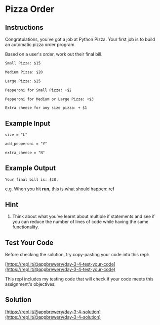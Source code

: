 # Pizza Order

## Instructions

Congratulations, you've got a job at Python Pizza. Your first job is to build an automatic pizza order program.

Based on a user's order, work out their final bill.

```txt
Small Pizza: $15
```

```txt
Medium Pizza: $20
```

```txt
Large Pizza: $25
```

```txt
Pepperoni for Small Pizza: +$2
```

```txt
Pepperoni for Medium or Large Pizza: +$3
```

```txt
Extra cheese for any size pizza: + $1
```

## Example Input

```txt
size = "L"
```

```txt
add_pepperoni = "Y"
```

```txt
extra_cheese = "N"
```

## Example Output

```txt
Your final bill is: $28.
```

e.g. When you hit **run**, this is what should happen: [ref](https://cdn.fs.teachablecdn.com/p1evEkwQxGNR4WlolIb4)
  
## Hint

1. Think about what you've learnt about multiple if statements and see if you can reduce the number of lines of code while having the same functionality.

## Test Your Code

Before checking the solution, try copy-pasting your code into this repl:

[https://repl.it/@appbrewery/day-3-4-test-your-code](https://repl.it/@appbrewery/day-3-4-test-your-code)

This repl includes my testing code that will check if your code meets this assignment's objectives.

## Solution

[https://repl.it/@appbrewery/day-3-4-solution](https://repl.it/@appbrewery/day-3-4-solution)
